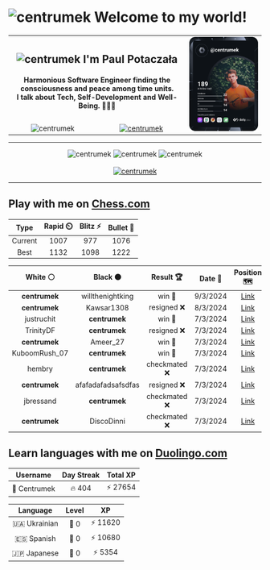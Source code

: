 <h1>
  <img
    src="https://emojis.slackmojis.com/emojis/images/1531849430/4246/blob-sunglasses.gif"
    width="30"
    alt="centrumek"
  />
  Welcome to my world!
</h1>

<table>
  <tbody>
    <tr>
      <td align="center" width="70%" colspan="2">
        <h2>
          <img
            src="https://raw.githubusercontent.com/MartinHeinz/MartinHeinz/master/wave.gif"
            width="30px"
            alt="centrumek"
          />
          I'm Paul Potaczała
        </h2>
        <h4>
          Harmonious Software Engineer finding the consciousness and peace among time units.
          <br/>
          I talk about Tech, Self-Development and Well-Being. 🌿🧘🚀
        </h4>
      </td>
      <td width="30%" rowspan="2">
        <a href="https://app.daily.dev/centrumek">
          <img
            src="./devcard.svg"
            alt="centrumek"
          />
        </a>
      </td>
    </tr>
    <tr align="center">
      <td>
        <img
          src="https://komarev.com/ghpvc/?username=centrumek&label=visitors&color=0e75b6&style=flat"
          alt="centrumek"
        >
      </td>
      <td>
        <a href="https://stackoverflow.com/users/14496012/centrumek">
          <img
            src="https://stackoverflow.com/users/flair/14496012.png?theme=dark"
            alt="centrumek"
          >
        </a>
      </td>
    </tr>
  </tbody>
</table>

---
<div align="center">
  <img 
    src="https://github-readme-stats.vercel.app/api?username=centrumek&show_icons=true&count_private=true&theme=dark&hide_border=true&hide=issues,contribs&bg_color=00000000"
    alt="centrumek"
  />
  <img
    src="https://github-readme-stats.vercel.app/api/top-langs/?username=centrumek&layout=compact&hide_border=true&theme=dark&bg_color=00000000&langs_count=6&exclude_repo=air-statistic-app"
    alt="centrumek"
  />
  <img 
    src="https://github-readme-streak-stats.herokuapp.com?user=centrumek&theme=dark&hide_border=true&background=FFFFFF00"
    alt="centrumek"
  />
  <br/>
  <br/>
  <a href="https://www.buymeacoffee.com/centrumek">
    <img
      src="https://cdn.buymeacoffee.com/buttons/v2/default-orange.png"
      height="50"
      width="210"
      alt="centrumek"
    />
  </a>
</div>

---

## Play with me on [Chess.com](https://www.chess.com/member/centrumek)

<div align="center">
<!--START_SECTION:chessStats-->
<!-- Automatically generated with https://github.com/Balastrong/chess-stats-action -->

| Type | Rapid ⏲️ | Blitz ⚡ | Bullet 🔫 |
|:---:|:---:|:---:|:---:|
| Current | 1007 | 977 | 1076 |
| Best | 1132 | 1098 | 1222 |

| White ⚪ | Black ⚫ | Result 🏆 | Date 📅 | Position 🗺️ | Type 🕕 |
|:---:|:---:|:---:|:---:|:---:|:---:|
| **centrumek** | willthenightking | win 🥇 | 9/3/2024 | <a href="http://www.ee.unb.ca/cgi-bin/tervo/fen.pl?select=r7/1p1R1Q1p/5b1k/p3r1p1/P3b2P/4P3/5P2/6K1 b - -">Link</a> | Bullet |
| **centrumek** | Kawsar1308 | resigned ❌ | 8/3/2024 | <a href="http://www.ee.unb.ca/cgi-bin/tervo/fen.pl?select=6k1/5p1p/5Bp1/1b6/7P/1p2P3/2r2PP1/4K3 w - -">Link</a> | Blitz |
| justruchit | **centrumek** | win 🥇 | 7/3/2024 | <a href="http://www.ee.unb.ca/cgi-bin/tervo/fen.pl?select=3R4/8/7P/8/1p2k3/1P1n4/P7/K2q4 w - -">Link</a> | Blitz |
| TrinityDF | **centrumek** | resigned ❌ | 7/3/2024 | <a href="http://www.ee.unb.ca/cgi-bin/tervo/fen.pl?select=r5r1/1p2k3/2pQp3/2Pb1p2/1P1Pp3/P3P2P/5P1K/R1B1R3 b - -">Link</a> | Blitz |
| **centrumek** | Ameer_27 | win 🥇 | 7/3/2024 | <a href="http://www.ee.unb.ca/cgi-bin/tervo/fen.pl?select=r1bq1rk1/ppp2ppp/2n5/2b1p1NP/4P3/3P1Q2/PPP2nPR/RNB1KB2 b Q -">Link</a> | Blitz |
| KuboomRush_07 | **centrumek** | win 🥇 | 7/3/2024 | <a href="http://www.ee.unb.ca/cgi-bin/tervo/fen.pl?select=r5k1/pbp2p1p/1p2p2p/6b1/7K/2PP1q2/PP3P1P/R4Q2 w - -">Link</a> | Blitz |
| hembry | **centrumek** | checkmated ❌ | 7/3/2024 | <a href="http://www.ee.unb.ca/cgi-bin/tervo/fen.pl?select=r4rk1/pp1b3Q/2p1pp2/3q4/3P4/3BP1PN/PPP3P1/2KR3R b - -">Link</a> | Blitz |
| **centrumek** | afafadafadsafsdfas | resigned ❌ | 7/3/2024 | <a href="http://www.ee.unb.ca/cgi-bin/tervo/fen.pl?select=8/ppp2pk1/7p/4p3/3n2rP/1R6/2K5/8 w - -">Link</a> | Blitz |
| jbressand | **centrumek** | checkmated ❌ | 7/3/2024 | <a href="http://www.ee.unb.ca/cgi-bin/tervo/fen.pl?select=QR6/2R5/8/k7/8/8/2P2PP1/6K1 b - -">Link</a> | Blitz |
| **centrumek** | DiscoDinni | checkmated ❌ | 7/3/2024 | <a href="http://www.ee.unb.ca/cgi-bin/tervo/fen.pl?select=6k1/8/3q2K1/4r3/8/8/7n/8 w - -">Link</a> | Blitz |

<!--END_SECTION:chessStats-->
</div>

## Learn languages with me on [Duolingo.com](https://www.duolingo.com/profile/Centrumek)

<div align="center">
<!--START_SECTION:duolingoStats-->
<!-- Automatically generated with https://github.com/centrumek/duolingo-readme-stats-->

| Username | Day Streak | Total XP |
|:---:|:---:|:---:|
| 👤 Centrumek | 🔥 404 | ⚡ 27654 |

| Language | Level | XP |
|:---:|:---:|:---:|
| 🇺🇦 Ukrainian | 👑 0 | ⚡ 11620 |
| 🇪🇸 Spanish | 👑 0 | ⚡ 10680 |
| 🇯🇵 Japanese | 👑 0 | ⚡ 5354 |

<!--END_SECTION:duolingoStats-->
</div>
<!--
**centrumek/centrumek** is a ✨ _special_ ✨ repository because its `README.md` (this file) appears on your GitHub profile.

Here are some ideas to get you started:

- 🔭 I’m currently working on ...
- 🌱 I’m currently learning ...
- 👯 I’m looking to collaborate on ...
- 🤔 I’m looking for help with ...
- 💬 Ask me about ...
- 📫 How to reach me: ...
- 😄 Pronouns: ...
- ⚡ Fun fact: ...
-->
